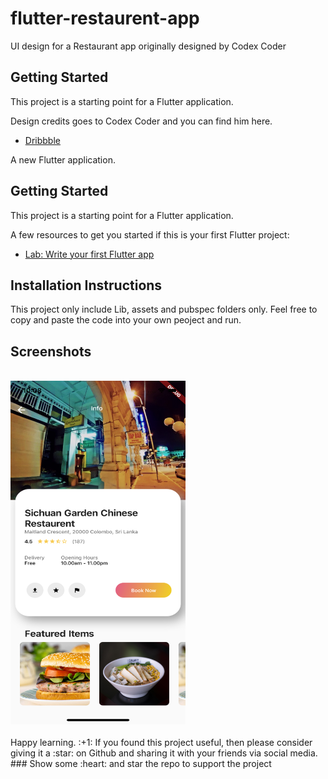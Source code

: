 # flutter-restaurent-app
UI design for a Restaurant app originally designed by Codex Coder

## Getting Started

This project is a starting point for a Flutter application. 

Design credits goes to Codex Coder and you can find him here.

- [Dribbble](https://dribbble.com/uidesignstudio)

A new Flutter application.

## Getting Started

This project is a starting point for a Flutter application.

A few resources to get you started if this is your first Flutter project:

- [Lab: Write your first Flutter app](https://flutter.io/docs/get-started/codelab)


## Installation Instructions

This project only include Lib, assets and pubspec folders only. Feel free to copy and paste the code into your own peoject and run.


## Screenshots

<br>
<img src="https://github.com/Suvink/flutter-restaurent-app/blob/master/screenshots/screenshot.png" width="280" height="550">

<br>
<br>
Happy learning. :+1:
If you found this project useful, then please consider giving it a :star: on Github and sharing it with your friends via social media. <br>
### Show some :heart: and star the repo to support the project
